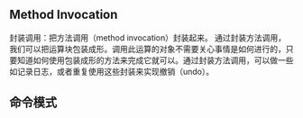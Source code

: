 ## Method Invocation
封装调用：把方法调用（method invocation）封装起来。
通过封装方法调用，我们可以把运算块包装成形。调用此运算的对象不需要关心事情是如何进行的，只要知道如何使用包装成形的方法来完成它就可以。通过封装方法调用，可以做一些如记录日志，或者重复使用这些封装来实现撤销（undo）。

## 命令模式

